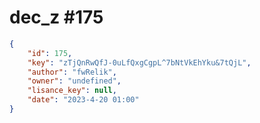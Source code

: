 
# dec_z #175
                
```JSON
{
    "id": 175,
    "key": "zTjQnRwQfJ-0uLfQxgCgpL^7bNtVkEhYku&7tQjL",
    "author": "fwRelik",
    "owner": "undefined",
    "lisance_key": null,
    "date": "2023-4-20 01:00"
}
```
    